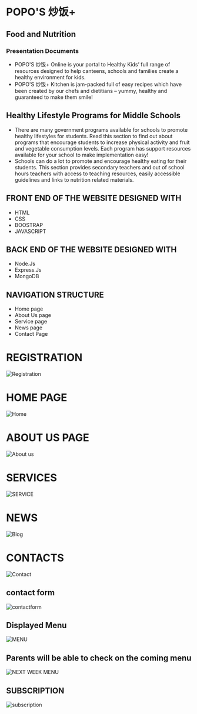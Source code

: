 #  POPO'S 炒饭+
## Food and Nutrition 
### Presentation Documents 

- POPO'S 炒饭+ Online is your portal to Healthy Kids’ full range of resources designed to help canteens, schools and families create a healthy environment for kids. 
- POPO'S 炒饭+ Kitchen is jam-packed full of easy recipes which have been created by our chefs and dietitians – yummy, healthy and guaranteed to make them smile! 

 ## Healthy Lifestyle Programs for Middle Schools
 
 - There are many government programs available for schools to promote healthy lifestyles for students. Read this section to find out about programs that encourage students to increase physical activity and fruit and vegetable consumption levels. Each program has support resources available for your school to make implementation easy!
 - Schools can do a lot to promote and encourage healthy eating for their students. This section provides secondary teachers and out of school hours teachers with access to teaching resources, easily accessible guidelines and links to nutrition related materials.
 <p align="centre"> 

## FRONT END OF THE WEBSITE DESIGNED WITH 
* HTML
* CSS
* BOOSTRAP
* JAVASCRIPT

## BACK END OF THE WEBSITE DESIGNED WITH 
* Node.Js
* Express.Js
* MongoDB
## NAVIGATION STRUCTURE 
* Home page
* About Us page
* Service page 
* News page
* Contact Page
 # REGISTRATION 
 
 ![Registration](https://user-images.githubusercontent.com/53164216/71062019-6faa3400-21a4-11ea-847a-26775ee4a2fe.PNG)

 
 # HOME PAGE 
 
 ![Home](https://user-images.githubusercontent.com/53164216/71059616-3c64a680-219e-11ea-9484-ba4836b1fc4c.PNG)

# ABOUT US PAGE 

![About us](https://user-images.githubusercontent.com/53164216/71059495-fad3fb80-219d-11ea-8cfd-53b471331a4b.PNG)

# SERVICES

![SERVICE](https://user-images.githubusercontent.com/53164216/71059823-d298cc80-219e-11ea-9456-a63e6edba48c.PNG)

# NEWS

![Blog](https://user-images.githubusercontent.com/53164216/71059842-e2b0ac00-219e-11ea-8390-63f8051462c3.PNG)

# CONTACTS

![Contact](https://user-images.githubusercontent.com/53164216/71059973-3cb17180-219f-11ea-950e-3246c62ac1fb.PNG)
## contact form 
![contactform](https://user-images.githubusercontent.com/53164216/71060786-6370a780-21a1-11ea-97bc-d140f8d05927.PNG)

## Displayed Menu 

![MENU](https://user-images.githubusercontent.com/53164216/71061271-9e270f80-21a2-11ea-8e69-de80a657f55a.PNG)

## Parents will be able to check on the coming menu 

![NEXT WEEK MENU](https://user-images.githubusercontent.com/53164216/71061580-48069c00-21a3-11ea-9f56-493b3127a604.PNG)

## SUBSCRIPTION 

![subscription](https://user-images.githubusercontent.com/53164216/71062661-06c3bb80-21a6-11ea-85ca-0af51a8b3ee1.PNG)


